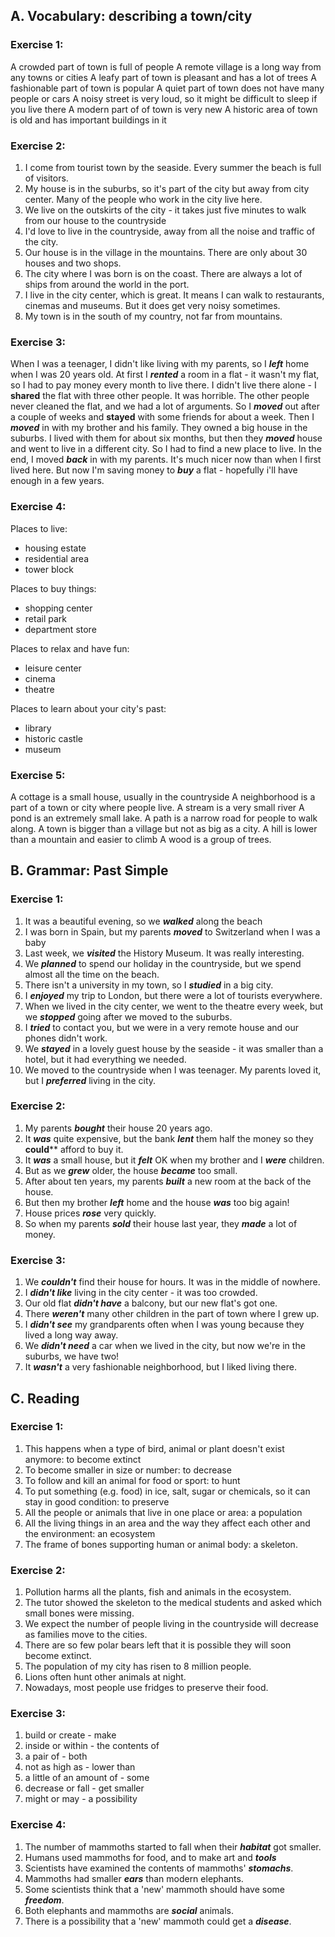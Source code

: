## A. Vocabulary: describing a town/city

### Exercise 1: 
A crowded part of town is full of people
A remote village is a long way from any towns or cities
A leafy part of town is pleasant and has a lot of trees
A fashionable part of town is popular
A quiet part of town does not have many people or cars
A noisy street is very loud, so it might be difficult to sleep if you live there
A modern part of of town is very new
A historic area of town is old and has important buildings in it

### Exercise 2:
1) I come from tourist town by the seaside. Every summer the beach is full of visitors.
2) My house is in the suburbs, so it's part of the city but away from city center. Many of the people who work in the city live here.
3) We live on the outskirts of the city - it takes just five minutes to walk from our house to the countryside
4) I'd love to live in the countryside, away from all the noise and traffic of the city.
5) Our house is in the village in the mountains. There are only about 30 houses and two shops.
6) The city where I was born is on the coast. There are always a lot of ships from around the world in the port.
7) I live in the city center, which is great. It means I can walk to restaurants, cinemas and museums. But it does get very noisy sometimes.
8) My town is in the south of my country, not far from mountains.

### Exercise 3:
When I was a teenager, I didn't like living with my parents, so I ***left*** home when I was 20 years old.
At first I ***rented*** a room in a flat - it wasn't my flat, so I had to pay money every month to live there. I didn't live there alone - I **shared** the flat with three other people. It was horrible. The other people never cleaned the flat, and we had a lot of arguments. So I ***moved*** out after a couple of weeks and **stayed** with some friends for about a week. Then I ***moved*** in with my brother and his family. They owned a big house in the suburbs. I lived with them for about six months, but then they ***moved*** house and went to live in a different city. So I had to find a new place to live. In the end, I moved ***back*** in with my parents. It's much nicer now than when I first lived here. But now I'm saving money to ***buy*** a flat - hopefully i'll have enough in a few years.


### Exercise 4:
Places to live:
- housing estate
- residential area
- tower block

Places to buy things:
- shopping center
- retail park
- department store

Places to relax and have fun:
- leisure center
- cinema
- theatre

Places to learn about your city's past:
- library
- historic castle
- museum

### Exercise 5:
A cottage is a small house, usually in the countryside
A neighborhood is a part of a town or city where people live.
A stream is a very small river
A pond is an extremely small lake.
A path is a narrow road for people to walk along.
A town is bigger than a village but not as big as a city.
A hill is lower than a mountain and easier to climb
A wood is a group of trees.

## B. Grammar: Past Simple
### Exercise 1:
1) It was a beautiful evening, so we ***walked*** along the beach
2) I was born in Spain, but my parents ***moved*** to Switzerland when I was a baby
3) Last week, we ***visited*** the History Museum. It was really interesting.
4) We ***planned*** to spend our holiday in the countryside, but we spend almost all the time on the beach.
5) There isn't a university in my town, so I ***studied*** in a big city.
6) I ***enjoyed*** my trip to London, but there were a lot of tourists everywhere.
7) When we lived in the city center, we went to the theatre every week, but we ***stopped*** going after we moved to the suburbs.
8) I ***tried*** to contact you, but we were in a very remote house and our phones didn't work.
9) We ***stayed*** in a lovely guest house by the seaside - it was smaller than a hotel, but it had everything we needed.
10) We moved to the countryside when I was teenager. My parents loved it, but I ***preferred*** living in the city.

### Exercise 2:
1) My parents ***bought*** their house 20 years ago.
2) It ***was*** quite expensive, but the bank ***lent*** them half the money so they **could**** afford to buy it.
3) It ***was*** a small house, but it ***felt*** OK when my brother and I ***were*** children.
4) But as we ***grew*** older, the house ***became*** too small.
5) After about ten years, my parents ***built*** a new room at the back of the house.
6) But then my brother ***left*** home and the house ***was*** too big again!
7) House prices ***rose*** very quickly.
8) So when my parents ***sold*** their house last year, they ***made*** a lot of money.

### Exercise 3: 
1) We ***couldn't*** find their house for hours. It was in the middle of nowhere.
2) I ***didn't like*** living in the city center - it was too crowded.
3) Our old flat ***didn't have*** a balcony, but our new flat's got one.
4) There ***weren't*** many other children in the part of town where I grew up.
5) I ***didn't see*** my grandparents often when I was young because they lived a long way away.
6) We ***didn't need*** a car when we lived in the city, but now we're in the suburbs, we have two!
7) It ***wasn't*** a very fashionable neighborhood, but I liked living there.

## C. Reading

### Exercise 1: 
1. This happens when a type of bird, animal or plant doesn't exist anymore: to become extinct
2. To become smaller in size or number: to decrease
3. To follow and kill an animal for food or sport: to hunt
4. To put something (e.g. food) in ice, salt, sugar or chemicals, so it can stay in good condition: to preserve
5. All the people or animals that live in one place or area: a population
6. All the living things in an area and the way they affect each other and the environment: an ecosystem
7. The frame of bones supporting human or animal body: a skeleton.

### Exercise 2: 
1) Pollution harms all the plants, fish and animals in the ecosystem.
2) The tutor showed the skeleton to the medical students and asked which small bones were missing.
3) We expect the number of people living in the countryside will decrease as families move to the cities.
4) There are so few polar bears left that it is possible they will soon become extinct.
5) The population of my city has risen to 8 million people.
6) Lions often hunt other animals at night.
7) Nowadays, most people use fridges to preserve their food.

### Exercise 3:
1) build or create - make
2) inside or within - the contents of
3) a pair of - both
4) not as high as - lower than
5) a little of an amount of - some
6) decrease or fall - get smaller
7) might or may - a possibility

### Exercise 4:
1) The number of mammoths started to fall when their ***habitat*** got smaller.
2) Humans used mammoths for food, and to make art and ***tools***
3) Scientists have examined the contents of mammoths' ***stomachs***.
4) Mammoths had smaller ***ears*** than modern elephants.
5) Some scientists think that a 'new' mammoth should have some ***freedom***.
6) Both elephants and mammoths are ***social*** animals.
7) There is a possibility that a 'new' mammoth could get a ***disease***.


